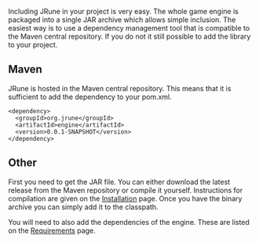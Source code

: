 Including JRune in your project is very easy. The whole game engine is packaged
into a single JAR archive which allows simple inclusion. The easiest way is to
use a dependency management tool that is compatible to the Maven central
repository. If you do not it still possible to add the library to your project.

## Maven
JRune is hosted in the Maven central repository. This means that it is
sufficient to add the dependency to your pom.xml.

```
<dependency>
  <groupId>org.jrune</groupId>
  <artifactId>engine</artifactId>
  <version>0.0.1-SNAPSHOT</version>
</dependency>
```

## Other
First you need to get the JAR file. You can either download the latest release
from the Maven repository or compile it yourself. Instructions for compilation
are given on the [Installation](Installation.html) page. Once you have the binary
archive you can simply add it to the classpath.

You will need to also add the dependencies of the engine. These are listed on the
[Requirements](Requirements.html) page.